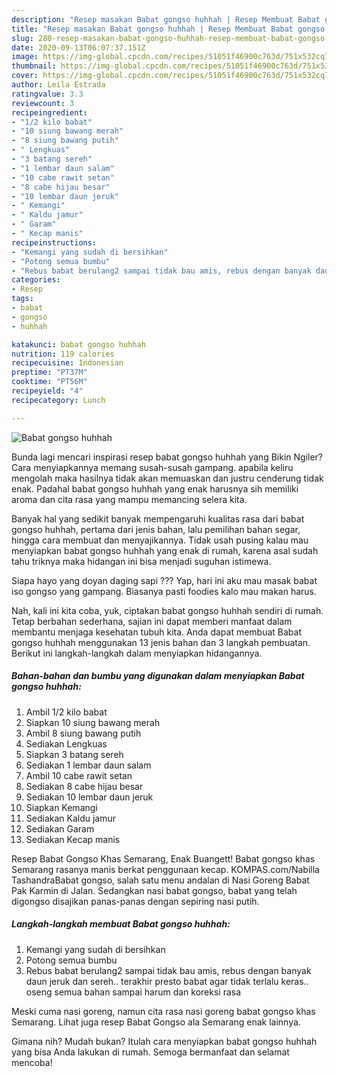```yaml
---
description: "Resep masakan Babat gongso huhhah | Resep Membuat Babat gongso huhhah Yang Sempurna"
title: "Resep masakan Babat gongso huhhah | Resep Membuat Babat gongso huhhah Yang Sempurna"
slug: 280-resep-masakan-babat-gongso-huhhah-resep-membuat-babat-gongso-huhhah-yang-sempurna
date: 2020-09-13T06:07:37.151Z
image: https://img-global.cpcdn.com/recipes/51051f46900c763d/751x532cq70/babat-gongso-huhhah-foto-resep-utama.jpg
thumbnail: https://img-global.cpcdn.com/recipes/51051f46900c763d/751x532cq70/babat-gongso-huhhah-foto-resep-utama.jpg
cover: https://img-global.cpcdn.com/recipes/51051f46900c763d/751x532cq70/babat-gongso-huhhah-foto-resep-utama.jpg
author: Leila Estrada
ratingvalue: 3.3
reviewcount: 3
recipeingredient:
- "1/2 kilo babat"
- "10 siung bawang merah"
- "8 siung bawang putih"
- " Lengkuas"
- "3 batang sereh"
- "1 lembar daun salam"
- "10 cabe rawit setan"
- "8 cabe hijau besar"
- "10 lembar daun jeruk"
- " Kemangi"
- " Kaldu jamur"
- " Garam"
- " Kecap manis"
recipeinstructions:
- "Kemangi yang sudah di bersihkan"
- "Potong semua bumbu"
- "Rebus babat berulang2 sampai tidak bau amis, rebus dengan banyak daun jeruk dan sereh.. terakhir presto babat agar tidak terlalu keras.. oseng semua bahan sampai harum dan koreksi rasa"
categories:
- Resep
tags:
- babat
- gongso
- huhhah

katakunci: babat gongso huhhah 
nutrition: 119 calories
recipecuisine: Indonesian
preptime: "PT37M"
cooktime: "PT56M"
recipeyield: "4"
recipecategory: Lunch

---
```



![Babat gongso huhhah](https://img-global.cpcdn.com/recipes/51051f46900c763d/751x532cq70/babat-gongso-huhhah-foto-resep-utama.jpg)

Bunda lagi mencari inspirasi resep babat gongso huhhah yang Bikin Ngiler? Cara menyiapkannya memang susah-susah gampang. apabila keliru mengolah maka hasilnya tidak akan memuaskan dan justru cenderung tidak enak. Padahal babat gongso huhhah yang enak harusnya sih memiliki aroma dan cita rasa yang mampu memancing selera kita.

Banyak hal yang sedikit banyak mempengaruhi kualitas rasa dari babat gongso huhhah, pertama dari jenis bahan, lalu pemilihan bahan segar, hingga cara membuat dan menyajikannya. Tidak usah pusing kalau mau menyiapkan babat gongso huhhah yang enak di rumah, karena asal sudah tahu triknya maka hidangan ini bisa menjadi suguhan istimewa.

Siapa hayo yang doyan daging sapi ??? Yap, hari ini aku mau masak babat iso gongso yang gampang. Biasanya pasti foodies kalo mau makan harus.


Nah, kali ini kita coba, yuk, ciptakan babat gongso huhhah sendiri di rumah. Tetap berbahan sederhana, sajian ini dapat memberi manfaat dalam membantu menjaga kesehatan tubuh kita. Anda dapat membuat Babat gongso huhhah menggunakan 13 jenis bahan dan 3 langkah pembuatan. Berikut ini langkah-langkah dalam menyiapkan hidangannya.

<!--inarticleads1-->

##### Bahan-bahan dan bumbu yang digunakan dalam menyiapkan Babat gongso huhhah:

1. Ambil 1/2 kilo babat
1. Siapkan 10 siung bawang merah
1. Ambil 8 siung bawang putih
1. Sediakan  Lengkuas
1. Siapkan 3 batang sereh
1. Sediakan 1 lembar daun salam
1. Ambil 10 cabe rawit setan
1. Sediakan 8 cabe hijau besar
1. Sediakan 10 lembar daun jeruk
1. Siapkan  Kemangi
1. Sediakan  Kaldu jamur
1. Sediakan  Garam
1. Sediakan  Kecap manis


Resep Babat Gongso Khas Semarang, Enak Buangett! Babat gongso khas Semarang rasanya manis berkat penggunaan kecap. KOMPAS.com/Nabilla TashandraBabat gongso, salah satu menu andalan di Nasi Goreng Babat Pak Karmin di Jalan. Sedangkan nasi babat gongso, babat yang telah digongso disajikan panas-panas dengan sepiring nasi putih. 

<!--inarticleads2-->

##### Langkah-langkah membuat Babat gongso huhhah:

1. Kemangi yang sudah di bersihkan
1. Potong semua bumbu
1. Rebus babat berulang2 sampai tidak bau amis, rebus dengan banyak daun jeruk dan sereh.. terakhir presto babat agar tidak terlalu keras.. oseng semua bahan sampai harum dan koreksi rasa


Meski cuma nasi goreng, namun cita rasa nasi goreng babat gongso khas Semarang. Lihat juga resep Babat Gongso ala Semarang enak lainnya. 

Gimana nih? Mudah bukan? Itulah cara menyiapkan babat gongso huhhah yang bisa Anda lakukan di rumah. Semoga bermanfaat dan selamat mencoba!
